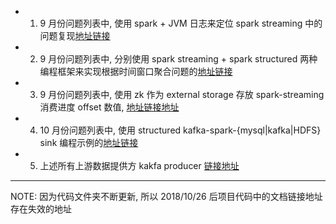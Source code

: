 * 1. 9 月份问题列表中, 使用 spark + JVM 日志来定位 spark streaming 中的问题复现[地址链接](https://github.com/Kylin1027/spark-learning-repo/tree/master/documents/spark-streaming/issues/issue1) 

* 2. 9 月份问题列表中, 分别使用 spark streaming + spark structured 两种编程框架来实现根据时间窗口聚合问题的[地址链接](https://github.com/Kylin1027/spark-learning-repo/tree/master/src/main/scala/com/spark/aimer/debug)

* 3. 9 月份问题列表中, 使用 zk 作为 external storage 存放 spark-streaming 消费进度 offset 数值, [地址链接地址](https://github.com/Kylin1027/spark-learning-repo/tree/master/src/main/scala/com/spark/aimer/exactlyonce)

* 4. 10 月份问题列表中, 使用 structured kafka-spark-{mysql|kafka|HDFS} sink 编程示例的[地址链接](https://github.com/Kylin1027/spark-learning-repo/tree/master/src/main/scala/com/spark/aimer/structured/sink)

* 5. 上述所有上游数据提供方 kakfa producer [链接地址](https://github.com/Kylin1027/spark-learning-repo/tree/master/src/main/scala/com/spark/aimer/kafka)

----
NOTE: 
因为代码文件夹不断更新, 所以 2018/10/26 后项目代码中的文档链接地址存在失效的地址
